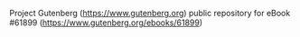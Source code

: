 Project Gutenberg (https://www.gutenberg.org) public repository for
eBook #61899 (https://www.gutenberg.org/ebooks/61899)
